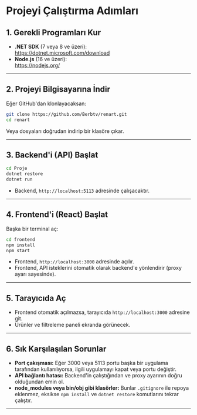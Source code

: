 # Projeyi Çalıştırma Adımları

## 1. Gerekli Programları Kur
- **.NET SDK** (7 veya 8 ve üzeri):  
  https://dotnet.microsoft.com/download
- **Node.js** (16 ve üzeri):  
  https://nodejs.org/

---

## 2. Projeyi Bilgisayarına İndir
Eğer GitHub'dan klonlayacaksan:
```sh
git clone https://github.com/Berbtv/renart.git
cd renart
```
Veya dosyaları doğrudan indirip bir klasöre çıkar.

---

## 3. Backend'i (API) Başlat

```sh
cd Proje
dotnet restore
dotnet run
```
- Backend, `http://localhost:5113` adresinde çalışacaktır.

---

## 4. Frontend'i (React) Başlat

Başka bir terminal aç:
```sh
cd frontend
npm install
npm start
```
- Frontend, `http://localhost:3000` adresinde açılır.
- Frontend, API isteklerini otomatik olarak backend'e yönlendirir (proxy ayarı sayesinde).

---



## 5. Tarayıcıda Aç

- Frontend otomatik açılmazsa, tarayıcıda `http://localhost:3000` adresine git.
- Ürünler ve filtreleme paneli ekranda görünecek.

---

## 6. Sık Karşılaşılan Sorunlar

- **Port çakışması:** Eğer 3000 veya 5113 portu başka bir uygulama tarafından kullanılıyorsa, ilgili uygulamayı kapat veya portu değiştir.
- **API bağlantı hatası:** Backend'in çalıştığından ve proxy ayarının doğru olduğundan emin ol.
- **node_modules veya bin/obj gibi klasörler:** Bunlar `.gitignore` ile repoya eklenmez, eksikse `npm install` ve `dotnet restore` komutlarını tekrar çalıştır.

---
